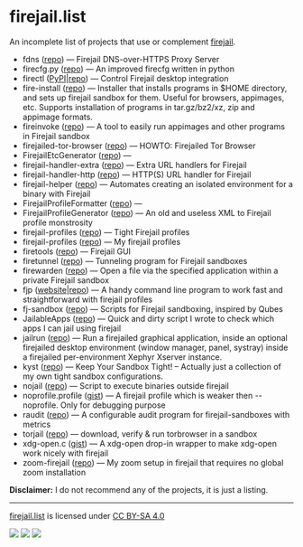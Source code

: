 # firejail.list #

An incomplete list of projects that use or complement [firejail](https://firejail.wordpress.com/).

 * fdns ([repo](https://github.com/netblue30/fdns)) — Firejail DNS-over-HTTPS Proxy Server
 * firecfg.py ([repo](https://github.com/rusty-snake/firecfg.py)) — An improved firecfg written in python
 * firectl ([PyPI](https://pypi.org/project/firectl/)|[repo](https://github.com/rahiel/firectl)) — Control Firejail desktop integration
 * fire-install ([repo](https://codeberg.org/rps/fire-install)) — Installer that installs programs in $HOME directory, and sets up firejail sandbox for them. Useful for browsers, appimages, etc. Supports installation of programs in tar.gz/bz2/xz, zip and appimage formats.
 * fireinvoke ([repo](https://codeberg.org/rps/fireinvoke)) — A tool to easily run appimages and other programs in Firejail sandbox
 * firejailed-tor-browser ([repo](https://github.com/rusty-snake/firejailed-tor-browser)) — HOWTO: Firejailed Tor Browser
 * FirejailEtcGenerator ([repo](https://github.com/SkewedZeppelin/FirejailEtcGenerator)) —
 * firejail-handler-extra ([repo](https://github.com/glitsj16/firejail-handler-extra)) — Extra URL handlers for Firejail
 * firejail-handler-http ([repo](https://github.com/glitsj16/firejail-handler-http)) — HTTP(S) URL handler for Firejail
 * firejail-helper ([repo](https://github.com/coliform/firejail-helper)) — Automates creating an isolated environment for a binary with Firejail
 * FirejailProfileFormatter ([repo](https://github.com/SkewedZeppelin/FirejailProfileFormatter)) —
 * FirejailProfileGenerator ([repo](https://github.com/SkewedZeppelin/FirejailProfileGenerator)) — An old and useless XML to Firejail profile monstrosity
 * firejail-profiles ([repo](https://github.com/chiraag-nataraj/firejail-profiles)) — Tight Firejail profiles
 * firejail-profiles ([repo](https://github.com/laomaiweng/firejail-profiles)) — My firejail profiles
 * firetools ([repo](https://github.com/netblue30/firetools)) — Firejail GUI
 * firetunnel ([repo](https://github.com/netblue30/firetunnel)) — Tunneling program for Firejail sandboxes
 * firewarden ([repo](https://github.com/pigmonkey/firewarden)) — Open a file via the specified application within a private Firejail sandbox
 * fjp ([website](https://rusty-snake.github.io/fjp)|[repo](https://github.com/rusty-snake/fjp)) —  A handy command line program to work fast and straightforward with firejail profiles
 * fj-sandbox ([repo](https://github.com/pcrockett/fj-sandbox)) — Scripts for Firejail sandboxing, inspired by Qubes
 * JailableApps ([repo](https://github.com/Liorst4/JailableApps)) — Quick and dirty script I wrote to check which apps I can jail using firejail
 * jailrun ([repo](https://vcs.rowanthorpe.com/rowan/jailrun)) — Run a firejailed graphical application, inside an optional firejailed desktop environment (window manager, panel, systray) inside a firejailed per-environment Xephyr Xserver instance.
 * kyst ([repo](https://gitlab.com/rusty-snake/kyst)) — Keep Your Sandbox Tight! – Actually just a collection of my own tight sandbox configurations.
 * nojail ([repo](https://github.com/kugland/nojail)) — Script to execute binaries outside firejail
 * noprofile.profile ([gist](https://gist.github.com/rusty-snake/bb234cb3e50e1e4e7429f29a7931cc72)) — A firejail profile which is weaker then --noprofile. Only for debugging purpose
 * raudit ([repo](https://github.com/rusty-snake/raudit)) — A configurable audit program for firejail-sandboxes with metrics
 * torjail ([repo](https://github.com/equk/torjail)) — download, verify & run torbrowser in a sandbox
 * xdg-open.c ([gist](https://gist.github.com/rusty-snake/5104dc53ce3e52eef86cc34d359aa10e)) — A xdg-open drop-in wrapper to make xdg-open work nicely with firejail
 * zoom-firejail ([repo](https://github.com/t-wissmann/zoom-firejail)) — My zoom setup in firejail that requires no global zoom installation

**Disclaimer:** I do not recommend any of the projects, it is just a listing.

---

[firejail.list](https://github.com/rusty-snake/firejail.list) is licensed under [CC BY-SA 4.0](http://creativecommons.org/licenses/by-sa/4.0/)

![](https://mirrors.creativecommons.org/presskit/icons/cc.svg)
![](https://mirrors.creativecommons.org/presskit/icons/by.svg)
![](https://mirrors.creativecommons.org/presskit/icons/sa.svg)
